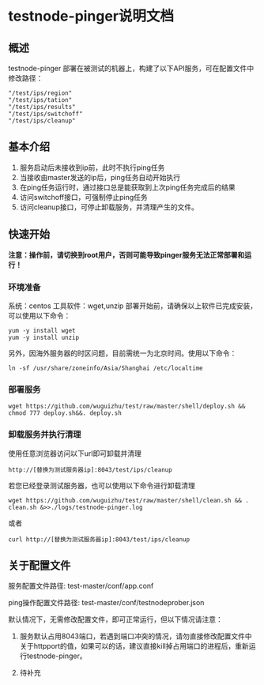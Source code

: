 # testnode-pinger说明文档

## 概述

testnode-pinger 部署在被测试的机器上，构建了以下API服务，可在配置文件中修改路径：

    "/test/ips/region"    
    "/test/ips/tation"
    "/test/ips/results"
    "/test/ips/switchoff"
    "/test/ips/cleanup"

## 基本介绍

1. 服务启动后未接收到ip前，此时不执行ping任务
2. 当接收由master发送的ip后，ping任务自动开始执行
3. 在ping任务运行时，通过接口总是能获取到上次ping任务完成后的结果
4. 访问switchoff接口，可强制停止ping任务
5. 访问cleanup接口，可停止卸载服务，并清理产生的文件。

## 快速开始

**注意：操作前，请切换到root用户，否则可能导致pinger服务无法正常部署和运行！**
### 环境准备

系统：centos
工具软件：wget,unzip
部署开始前，请确保以上软件已完成安装，可以使用以下命令：
```shell
yum -y install wget
yum -y install unzip
```
另外，因海外服务器的时区问题，目前需统一为北京时间。使用以下命令：
```shell
ln -sf /usr/share/zoneinfo/Asia/Shanghai /etc/localtime
```

### 部署服务

```shell
wget https://github.com/wuguizhu/test/raw/master/shell/deploy.sh && chmod 777 deploy.sh&&. deploy.sh
```

### 卸载服务并执行清理

使用任意浏览器访问以下url即可卸载并清理

    http://[替换为测试服务器ip]:8043/test/ips/cleanup

若您已经登录测试服务器，也可以使用以下命令进行卸载清理

```shell
wget https://github.com/wuguizhu/test/raw/master/shell/clean.sh && . clean.sh &>>./logs/testnode-pinger.log
```
或者

```shell
curl http://[替换为测试服务器ip]:8043/test/ips/cleanup
```
## 关于配置文件

服务配置文件路径: test-master/conf/app.conf


ping操作配置文件路径: test-master/conf/testnodeprober.json


默认情况下，无需修改配置文件，即可正常运行，但以下情况请注意：

1. 服务默认占用8043端口，若遇到端口冲突的情况，请勿直接修改配置文件中关于httpport的值，如果可以的话，建议直接kill掉占用端口的进程后，重新运行testnode-pinger。

2. 待补充
